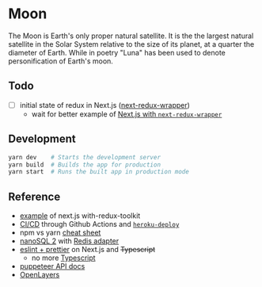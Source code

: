 # Moon

The Moon is Earth's only proper natural satellite. It is the the largest natural satellite in the Solar System relative to the size of its planet, at a quarter the diameter of Earth. While in poetry "Luna" has been used to denote personification of Earth's moon.

## Todo

- [ ] initial state of redux in Next.js ([next-redux-wrapper](https://github.com/kirill-konshin/next-redux-wrapper))
  - wait for better example of [Next.js with `next-redux-wrapper`](https://github.com/kirill-konshin/next-redux-wrapper/releases/tag/7.0.0-rc.1)

## Development

```bash
yarn dev    # Starts the development server
yarn build  # Builds the app for production
yarn start  # Runs the built app in production mode
```

## Reference

- [example](https://github.com/vercel/next.js/tree/canary/examples/with-redux-toolkit) of next.js with-redux-toolkit
- [CI/CD](https://www.youtube.com/watch?v=eB0nUzAI7M8) through Github Actions and [`heroku-deploy`](https://github.com/marketplace/actions/deploy-to-heroku)
- npm vs yarn [cheat sheet](https://shift.infinite.red/npm-vs-yarn-cheat-sheet-8755b092e5cc)
- [nanoSQL 2](https://nanosql.io/query/) with [Redis adapter](https://nanosql.io/adapters/redis.html)
- [eslint + prettier](https://dev.to/onygami/eslint-and-prettier-for-react-apps-bonus-next-js-and-typescript-3e46) on Next.js and ~~Typescript~~
  - no more [Typescript](https://everyday.codes/javascript/7-really-good-reasons-not-to-use-typescript/)
- [puppeteer API docs](https://pptr.dev/)
- [OpenLayers](https://openlayers.org/)

